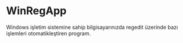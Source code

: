 # WinRegApp
Windows işletim sistemine sahip bilgisayarınızda regedit üzerinde bazı işlemleri otomatikleştiren program.
